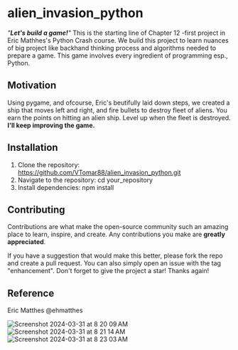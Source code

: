 # alien_invasion_python
_"**Let's build a game!**"_ This is the starting line of Chapter 12 -first project in Eric Mathhes's Python Crash course. We build this project to learn nuances of big project like backhand thinking process and algorithms needed to prepare a game. This game involves every ingredient of programming esp., Python. 
## Motivation
Using pygame, and ofcourse, Eric's beutifully laid down steps, we created a ship that moves left and right, and fire bullets to destroy fleet of aliens. You earn the points on hitting an alien ship. Level up when the fleet is destroyed. **I'll keep improving the game.**  
## Installation
1. Clone the repository: https://github.com/VTomar88/alien_invasion_python.git
2. Navigate to the repository: cd your_repository
3. Install dependencies: npm install
## Contributing

Contributions are what make the open-source community such an amazing place to learn, inspire, and create. Any contributions you make are **greatly appreciated**.

If you have a suggestion that would make this better, please fork the repo and create a pull request. You can also simply open an issue with the tag "enhancement".
Don't forget to give the project a star! Thanks again!
    
 ## Reference
Eric Matthes @ehmatthes
 
 ![Screenshot 2024-03-31 at 8 20 09 AM](https://github.com/VTomar88/alien_invasion_python/assets/107073327/fc72e5e7-09a6-4416-84a5-3a68bd7dcea6)
 ![Screenshot 2024-03-31 at 8 21 14 AM](https://github.com/VTomar88/alien_invasion_python/assets/107073327/0e7854ab-ec5b-43ca-9387-472577f41508)
 ![Screenshot 2024-03-31 at 8 23 03 AM](https://github.com/VTomar88/alien_invasion_python/assets/107073327/ff0cdd0e-9f8c-4735-8c77-b540fa519e0d)


